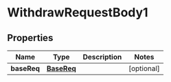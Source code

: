 
# WithdrawRequestBody1

## Properties
Name | Type | Description | Notes
------------ | ------------- | ------------- | -------------
**baseReq** | [**BaseReq**](BaseReq.md) |  |  [optional]



